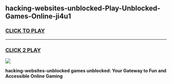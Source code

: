 
## hacking-websites-unblocked-Play-Unblocked-Games-Online-ji4u1
<h3>
<a href="https://premium76.site?title=hacking-websites-unblocked&ref=24A">CLICK TO PLAY</a></h3>
<hr>

<h3>
<a href="https://premium76.site?title=hacking-websites-unblocked&ref=24A">CLICK 2 PLAY</a>
  
</h3>

<a href="https://premium76.site?title=hacking-websites-unblocked&ref=24A"><img src="https://clearcache.store/games.png"></a>


**hacking-websites-unblocked games unblocked: Your Gateway to Fun and Accessible Online Gaming**

